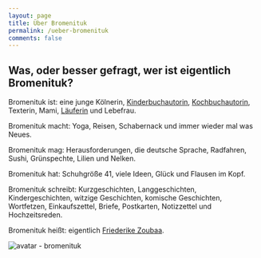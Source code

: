```yaml
---
layout: page
title: Über Bromenituk
permalink: /ueber-bromenituk
comments: false
---
```


## Was, oder besser gefragt, wer ist eigentlich Bromenituk?

<div class="row justify-content-between">
<div class="col-md-8 pr-5">

Bromenituk ist: eine junge Kölnerin, <a target="_blank" href="https://euleweule.de/">Kinderbuchautorin</a>, <a target="_blank" href="https://www.amazon.de/gp/product/B08KQZ846M?pf_rd_r=W549SKD6560CW8Z82B1A&pf_rd_p=e74560f2-413d-4879-8f94-12e0d76ee953">Kochbuchautorin</a>, Texterin, Mami, <a target="_blank" href="http://www.marathon-ergebnis.de/cgi-bin/edbGesamtDetailSuche.php?Seite=26017&Total=960140&MW=&AK=1&Ergebnis=0:00:00&Jahr=2009&Nachname=&Vorname=&Verein=&VerTag=&VerOrt=&AproSeite=30">Läuferin</a> und Lebefrau.

Bromenituk macht: Yoga, Reisen, Schabernack und immer wieder mal was Neues.

Bromenituk mag: Herausforderungen, die deutsche Sprache, Radfahren, Sushi, Grünspechte, Lilien und Nelken.

Bromenituk hat: Schuhgröße 41, viele Ideen, Glück und Flausen im Kopf.

Bromenituk schreibt: Kurzgeschichten, Langgeschichten, Kindergeschichten, witzige Geschichten, komische Geschichten, Wortfetzen, Einkaufszettel, Briefe, Postkarten, Notizzettel und Hochzeitsreden.

Bromenituk heißt: eigentlich <a target="_blank" href="https://www.xing.com/profile/Friederike_Zoubaa/cv">Friederike Zoubaa</a>.

</div>

<div class="col-md-4">
<div class="sticky-top sticky-top-80">
    <img style='max-width: 100%;' src="{{site.baseurl}}/assets/images/bromenituk.png" alt="avatar - bromenituk">
</div>
</div>
</div>
